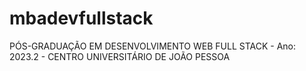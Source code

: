 # mbadevfullstack
PÓS-GRADUAÇÃO EM DESENVOLVIMENTO WEB FULL STACK - Ano: 2023.2 - CENTRO UNIVERSITÁRIO DE JOÃO PESSOA
